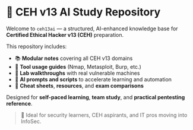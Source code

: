 # 🧠 CEH v13 AI Study Repository

Welcome to `ceh13ai` — a structured, AI-enhanced knowledge base for **Certified Ethical Hacker v13 (CEH)** preparation.

This repository includes:

- 📚 **Modular notes** covering all CEH v13 domains
- 🧰 **Tool usage guides** (Nmap, Metasploit, Burp, etc.)
- 🧪 **Lab walkthroughs** with real vulnerable machines
- 🤖 **AI prompts and scripts** to accelerate learning and automation
- 📑 **Cheat sheets**, **resources**, and **exam comparisons**

Designed for **self-paced learning**, **team study**, and **practical pentesting reference**.

> 📌 Ideal for security learners, CEH aspirants, and IT pros moving into InfoSec.

